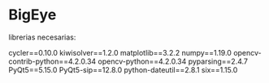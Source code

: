 # BigEye
librerias necesarias:

cycler==0.10.0
kiwisolver==1.2.0
matplotlib==3.2.2
numpy==1.19.0
opencv-contrib-python==4.2.0.34
opencv-python==4.2.0.34
pyparsing==2.4.7
PyQt5==5.15.0
PyQt5-sip==12.8.0
python-dateutil==2.8.1
six==1.15.0
